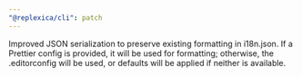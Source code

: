 ```yaml
---
"@replexica/cli": patch
---
```


Improved JSON serialization to preserve existing formatting in i18n.json. If a Prettier config is provided, it will be used for formatting; otherwise, the .editorconfig will be used, or defaults will be applied if neither is available.

